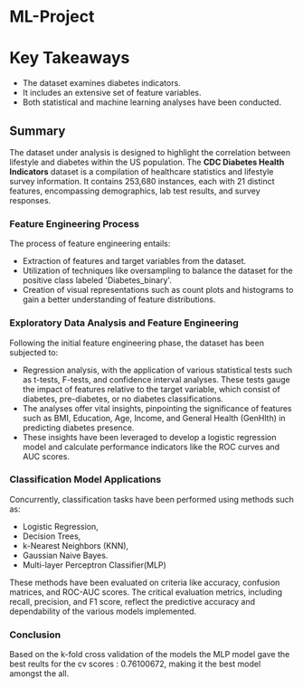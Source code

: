 # ML-Project

# Key Takeaways

- The dataset examines diabetes indicators.
- It includes an extensive set of feature variables.
- Both statistical and machine learning analyses have been conducted.

## Summary

The dataset under analysis is designed to highlight the correlation between lifestyle and diabetes within the US population. The **CDC Diabetes Health Indicators** dataset is a compilation of healthcare statistics and lifestyle survey information. It contains 253,680 instances, each with 21 distinct features, encompassing demographics, lab test results, and survey responses.

### Feature Engineering Process

The process of feature engineering entails:

- Extraction of features and target variables from the dataset.
- Utilization of techniques like oversampling to balance the dataset for the positive class labeled 'Diabetes_binary'.
- Creation of visual representations such as count plots and histograms to gain a better understanding of feature distributions.

### Exploratory Data Analysis and Feature Engineering

Following the initial feature engineering phase, the dataset has been subjected to:

- Regression analysis, with the application of various statistical tests such as t-tests, F-tests, and confidence interval analyses. These tests gauge the impact of features relative to the target variable, which consist of diabetes, pre-diabetes, or no diabetes classifications.
- The analyses offer vital insights, pinpointing the significance of features such as BMI, Education, Age, Income, and General Health (GenHlth) in predicting diabetes presence.
- These insights have been leveraged to develop a logistic regression model and calculate performance indicators like the ROC curves and AUC scores.

### Classification Model Applications

Concurrently, classification tasks have been performed using methods such as:

- Logistic Regression,
- Decision Trees, 
- k-Nearest Neighbors (KNN),
- Gaussian Naive Bayes.
- Multi-layer Perceptron Classifier(MLP)

These methods have been evaluated on criteria like accuracy, confusion matrices, and ROC-AUC scores. The critical evaluation metrics, including recall, precision, and F1 score, reflect the predictive accuracy and dependability of the various models implemented.

### Conclusion 
 Based on the k-fold cross validation of the models the MLP model gave the best reults for the cv scores : 0.76100672, making it the best model amongst the all.
